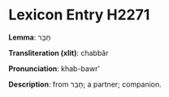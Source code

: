 # Lexicon Entry H2271

**Lemma**: חַבָּר

**Transliteration (xlit)**: chabbâr

**Pronunciation**: khab-bawr'

**Description**:
from חָבַר; a partner; companion.
